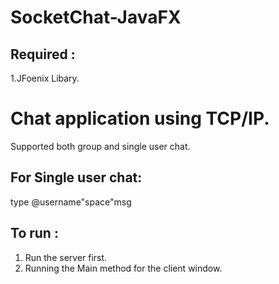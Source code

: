 # SocketChat-JavaFX
## Required : 
1.JFoenix Libary. 
# Chat application using TCP/IP. 
Supported both group and single user chat.
## For Single user chat: 
type @username"space"msg
## To run : 
1. Run the server first.
2. Running the Main method for the client window. 
